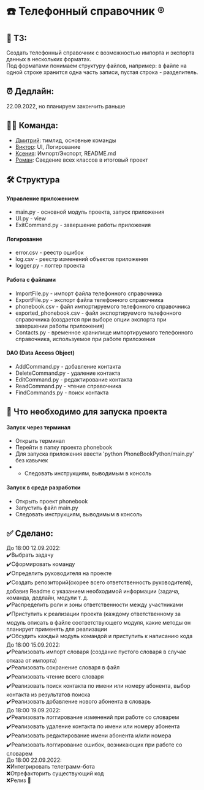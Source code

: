 # :phone: Телефонный справочник :registered:
## :bookmark_tabs: ТЗ:
Создать телефонный справочник с возможностью импорта и экспорта данных в нескольких форматах.  
Под форматами понимаем структуру файлов, например: в файле на одной строке хранится одна часть записи, пустая строка - разделитель.
## :alarm_clock: Дедлайн: 
22.09.2022, но планируем закончить раньше
## :man_technologist: Команда: 
- [Дмитрий](https://github.com/Argizol):  тимлид, основные команды
- [Виктор](https://github.com/TheLi4e):  UI, Логирование
- [Ксения](https://github.com/letusbeus):  Импорт/Экспорт, README.md
- [Роман](https://github.com/AndarkRA):  Сведение всех классов в итоговый проект
## :hammer_and_wrench: Структура  
#### Управление приложением
- main.py - основной модуль проекта, запуск приложения  
- UI.py - view  
- ExitCommand.py - завершение работы приложения  
#### Логирование
- error.csv - реестр ошибок  
- log.csv - реестр изменений объектов приложения  
- logger.py - логгер проекта  
#### Работа с файлами
- ImportFile.py - импорт файла телефонного справочника    
- ExportFile.py - экспорт файла телефонного справочника    
- phonebook.csv - файл импортируемого телефонного справочника  
- exported_phonebook.csv - файл экспортируемого телефонного справочника (создается при выборе опции экспорта при завершении работы приложения)  
- Contacts.py - временное хранилище импортируемого телефонного справочника, используемое при работе приложения  
#### DAO (Data Access Object)  
- AddCommand.py - добавление контакта  
- DeleteCommand.py - удаление контакта  
- EditCommand.py - редактирование контакта  
- ReadCommand.py - чтение справочника  
- FindCommands.py - поиск контакта   
## :floppy_disk: Что необходимо для запуска проекта
#### Запуск через терминал  
- Открыть терминал  
- Перейти в папку проекта phonebook  
- Для запуска приложения ввести 'python PhoneBookPython/main.py' без кавычек  
- - Следовать инструкциям, выводимым в консоль  
#### Запуск в среде разработки  
- Открыть проект phonebook  
- Запустить файл main.py  
- Следовать инструкциям, выводимым в консоль  
## :white_check_mark: Сделано:  
До 18:00 12.09.2022:  
:heavy_check_mark:Выбрать задачу  
:heavy_check_mark:Сформировать команду  
:heavy_check_mark:Определить руководителя на проекте  
:heavy_check_mark:Создать репозиторий(скорее всего ответственность руководителя), добавив Readme с указанием необходимой информации (задача, команда, дедлайн, модули т. д.  
:heavy_check_mark:Распределить роли и зоны ответственности между участниками  
:heavy_check_mark:Приступить к реализации проекта (каждому ответственному за модуль описать в файле соответствующего модуля, какие методы он планирует применять для реализации  
:heavy_check_mark:Обсудить каждый модуль командой и приступить к написанию кода  
До 18:00 15.09.2022:  
:heavy_check_mark:Реализовать импорт словаря (создание пустого словаря в случае отказа от импорта)  
:heavy_check_mark:Реализовать сохранение словаря в файл  
:heavy_check_mark:Реализовать чтение всего словаря  
:heavy_check_mark:Реализовать поиск контакта по имени или номеру абонента, выбор контакта из результатов поиска  
:heavy_check_mark:Реализовать добавление нового абонента в словарь  
До 18:00 19.09.2022:  
:heavy_check_mark:Реализовать логгирование изменений при работе со словарем  
:heavy_check_mark:Реализовать удаление контакта по имени или номеру абонента  
:heavy_check_mark:Реализовать редактирование имени абонента и/или номера  
:heavy_check_mark:Реализовать логгирование ошибок, возникающих при работе со словарем  
До 18:00 22.09.2022:  
:x:Интегрировать телеграмм-бота  
:x:Отрефакторить существующий код  
:x:Релиз :tada:  

